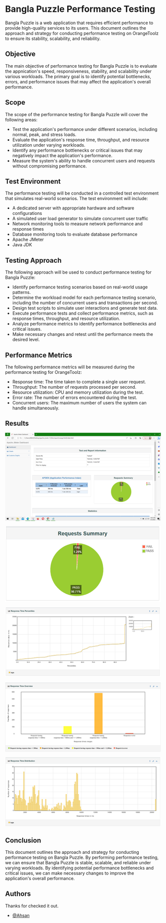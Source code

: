 
# Bangla Puzzle Performance Testing

Bangla Puzzle is a web application that requires efficient performance to provide high-quality services to its users. This document outlines the approach and strategy for conducting performance testing on OrangeToolz to ensure its stability, scalability, and reliability.
## Objective
The main objective of performance testing for Bangla Puzzle is to evaluate the appnication's speed, responsiveness, stability, and scalability under various workloads. The primary goal is to identify potential bottlenecks, errors, and performance issues that may affect the application's overall performance.
## Scope

The scope of the performance testing for Bangla Puzzle will cover the following areas:
- Test the application's performance under different scenarios, including normal, peak, and stress loads.
- Evaluate the application's response time, throughput, and resource utilization under varying workloads.
- Identify any performance bottlenecks or critical issues that may negatively impact the application's performance.
- Measure the system's ability to handle concurrent users and requests without compromising performance.
## Test Environment
The performance testing will be conducted in a controlled test environment that simulates real-world scenarios. The test environment will include:

- A dedicated server with appropriate hardware and software configurations
- A simulated user load generator to simulate concurrent user traffic
- Network monitoring tools to measure network performance and response times
- Database monitoring tools to evaluate database performance
- Apache JMeter
- Java JDK

## Testing Approach
The following approach will be used to conduct performance testing for Bangla Puzzle:

- Identify performance testing scenarios based on real-world usage patterns.
- Determine the workload model for each performance testing scenario, including the number of concurrent users and transactions per second.
- Design test scripts to simulate user interactions and generate test data.
- Execute performance tests and collect performance metrics, such as response times, throughput, and resource utilization.
- Analyze performance metrics to identify performance bottlenecks and critical issues.
- Make necessary changes and retest until the performance meets the desired level.
## Performance Metrics

The following performance metrics will be measured during the performance testing for OrangeToolz:

- Response time: The time taken to complete a single user request.
- Throughput: The number of requests processed per second.
- Resource utilization: CPU and memory utilization during the test.
- Error rate: The number of errors encountered during the test.
- Concurrent users: The maximum number of users the system can handle simultaneously.

## Results

![App Screenshot](https://github.com/ahsan-00/Performance_Testing_1/blob/master/orange.html/Capture.PNG?raw=true)


![App Screenshot](https://github.com/ahsan-00/Performance_Testing_1/blob/master/orange.html/Capture1.PNG?raw=true)

![App Screenshot](https://github.com/ahsan-00/Performance_Testing_1/blob/master/orange.html/Capture2.PNG?raw=true)

![App Screenshot](https://github.com/ahsan-00/Performance_Testing_1/blob/master/orange.html/Capture3.PNG?raw=true)

![App Screenshot](https://github.com/ahsan-00/Performance_Testing_1/blob/master/orange.html/Capture4.PNG?raw=true)
## Conclusion
This document outlines the approach and strategy for conducting performance testing on Bangla Puzzle. By performing performance testing, we can ensure that Bangla Puzzle is stable, scalable, and reliable under varying workloads. By identifying potential performance bottlenecks and critical issues, we can make necessary changes to improve the application's overall performance.
## Authors
 Thanks for checked it out.
- [@Ahsan](https://github.com/ahsan-00)

